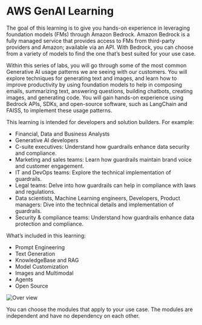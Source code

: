 # AWS GenAI Learning

The goal of this learning is to give you hands-on experience in leveraging foundation models (FMs) through Amazon Bedrock. Amazon Bedrock is a fully managed service that provides access to FMs from third-party providers and Amazon; available via an API. With Bedrock, you can choose from a variety of models to find the one that’s best suited for your use case.

Within this series of labs, you will go through some of the most common Generative AI usage patterns we are seeing with our customers. You will explore techniques for generating text and images, and learn how to improve productivity by using foundation models to help in composing emails, summarizing text, answering questions, building chatbots, creating images, and generating code. You will gain hands-on experience using Bedrock APIs, SDKs, and open-source software, such as LangChain and FAISS, to implement these usage patterns.

This learning is intended for developers and solution builders. For example:

- Financial, Data and Business Analysts
- Generative AI developers
- C-suite executives: Understand how guardrails enhance data security and compliance.
- Marketing and sales teams: Learn how guardrails maintain brand voice and customer engagement.
- IT and DevOps teams: Explore the technical implementation of guardrails.
- Legal teams: Delve into how guardrails can help in compliance with laws and regulations.
- Data scientists, Machine Learning engineers, Developers, Product managers: Dive into the technical details and implementation of guardrails.
- Security & compliance teams: Understand how guardrails enhance data protection and compliance.

What’s included in this learning:

- Prompt Engineering
- Text Generation
- KnowledgeBase and RAG
- Model Customization
- Images and Multimodal
- Agents
- Open Source

![Over view](imgs/11-overview.png)


You can choose the modules that apply to your use case. The modules are independent and have no dependency on each other.
